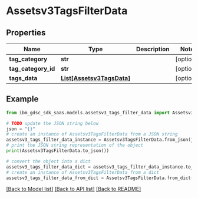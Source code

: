 # Assetsv3TagsFilterData


## Properties

Name | Type | Description | Notes
------------ | ------------- | ------------- | -------------
**tag_category** | **str** |  | [optional] 
**tag_category_id** | **str** |  | [optional] 
**tags_data** | [**List[Assetsv3TagsData]**](Assetsv3TagsData.md) |  | [optional] 

## Example

```python
from ibm_gdsc_sdk_saas.models.assetsv3_tags_filter_data import Assetsv3TagsFilterData

# TODO update the JSON string below
json = "{}"
# create an instance of Assetsv3TagsFilterData from a JSON string
assetsv3_tags_filter_data_instance = Assetsv3TagsFilterData.from_json(json)
# print the JSON string representation of the object
print(Assetsv3TagsFilterData.to_json())

# convert the object into a dict
assetsv3_tags_filter_data_dict = assetsv3_tags_filter_data_instance.to_dict()
# create an instance of Assetsv3TagsFilterData from a dict
assetsv3_tags_filter_data_from_dict = Assetsv3TagsFilterData.from_dict(assetsv3_tags_filter_data_dict)
```
[[Back to Model list]](../README.md#documentation-for-models) [[Back to API list]](../README.md#documentation-for-api-endpoints) [[Back to README]](../README.md)



